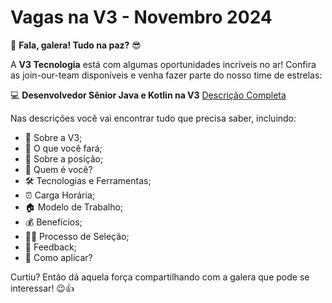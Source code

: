 # Vagas na V3 - Novembro 2024

🚀 **Fala, galera! Tudo na paz?** 😎

A **V3 Tecnologia** está com algumas oportunidades incríveis no ar! Confira as join-our-team disponíveis e venha fazer parte do nosso time de estrelas:

💻 **Desenvolvedor Sênior Java e Kotlin na V3**
[Descrição Completa](https://github.com/v3-tecnologia/descricoes-de-cargos/blob/main/desenvolvedor-senior-java-kotlin-na-v3.md)

Nas descrições você vai encontrar tudo que precisa saber, incluindo:

- 🌟 Sobre a V3;
- 🚀 O que você fará;
- 🏅 Sobre a posição;
- 👥 Quem é você?
- 🛠️ Tecnologias e Ferramentas;
- ⏰ Carga Horária;
- 🏠 Modelo de Trabalho;
- 💰 Benefícios;
- 🧑‍⚖️ Processo de Seleção;
- 📢 Feedback;
- 📩 Como aplicar?

Curtiu? Então dá aquela força compartilhando com a galera que pode se interessar! 😉👍
